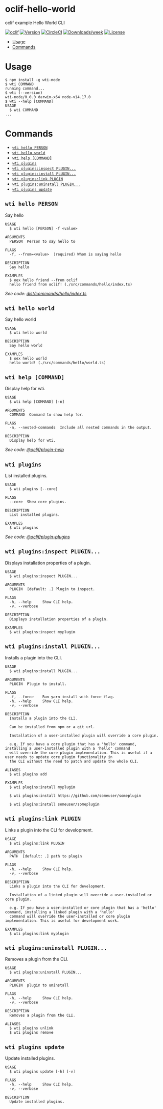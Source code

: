 oclif-hello-world
=================

oclif example Hello World CLI

[![oclif](https://img.shields.io/badge/cli-oclif-brightgreen.svg)](https://oclif.io)
[![Version](https://img.shields.io/npm/v/oclif-hello-world.svg)](https://npmjs.org/package/oclif-hello-world)
[![CircleCI](https://circleci.com/gh/oclif/hello-world/tree/main.svg?style=shield)](https://circleci.com/gh/oclif/hello-world/tree/main)
[![Downloads/week](https://img.shields.io/npm/dw/oclif-hello-world.svg)](https://npmjs.org/package/oclif-hello-world)
[![License](https://img.shields.io/npm/l/oclif-hello-world.svg)](https://github.com/oclif/hello-world/blob/main/package.json)

<!-- toc -->
* [Usage](#usage)
* [Commands](#commands)
<!-- tocstop -->
# Usage
<!-- usage -->
```sh-session
$ npm install -g wti-node
$ wti COMMAND
running command...
$ wti (--version)
wti-node/0.0.0 darwin-x64 node-v14.17.0
$ wti --help [COMMAND]
USAGE
  $ wti COMMAND
...
```
<!-- usagestop -->
# Commands
<!-- commands -->
* [`wti hello PERSON`](#wti-hello-person)
* [`wti hello world`](#wti-hello-world)
* [`wti help [COMMAND]`](#wti-help-command)
* [`wti plugins`](#wti-plugins)
* [`wti plugins:inspect PLUGIN...`](#wti-pluginsinspect-plugin)
* [`wti plugins:install PLUGIN...`](#wti-pluginsinstall-plugin)
* [`wti plugins:link PLUGIN`](#wti-pluginslink-plugin)
* [`wti plugins:uninstall PLUGIN...`](#wti-pluginsuninstall-plugin)
* [`wti plugins update`](#wti-plugins-update)

## `wti hello PERSON`

Say hello

```
USAGE
  $ wti hello [PERSON] -f <value>

ARGUMENTS
  PERSON  Person to say hello to

FLAGS
  -f, --from=<value>  (required) Whom is saying hello

DESCRIPTION
  Say hello

EXAMPLES
  $ oex hello friend --from oclif
  hello friend from oclif! (./src/commands/hello/index.ts)
```

_See code: [dist/commands/hello/index.ts](https://github.com/Kyero/wti-node/blob/v0.0.0/dist/commands/hello/index.ts)_

## `wti hello world`

Say hello world

```
USAGE
  $ wti hello world

DESCRIPTION
  Say hello world

EXAMPLES
  $ oex hello world
  hello world! (./src/commands/hello/world.ts)
```

## `wti help [COMMAND]`

Display help for wti.

```
USAGE
  $ wti help [COMMAND] [-n]

ARGUMENTS
  COMMAND  Command to show help for.

FLAGS
  -n, --nested-commands  Include all nested commands in the output.

DESCRIPTION
  Display help for wti.
```

_See code: [@oclif/plugin-help](https://github.com/oclif/plugin-help/blob/v5.1.11/src/commands/help.ts)_

## `wti plugins`

List installed plugins.

```
USAGE
  $ wti plugins [--core]

FLAGS
  --core  Show core plugins.

DESCRIPTION
  List installed plugins.

EXAMPLES
  $ wti plugins
```

_See code: [@oclif/plugin-plugins](https://github.com/oclif/plugin-plugins/blob/v2.1.0/src/commands/plugins/index.ts)_

## `wti plugins:inspect PLUGIN...`

Displays installation properties of a plugin.

```
USAGE
  $ wti plugins:inspect PLUGIN...

ARGUMENTS
  PLUGIN  [default: .] Plugin to inspect.

FLAGS
  -h, --help     Show CLI help.
  -v, --verbose

DESCRIPTION
  Displays installation properties of a plugin.

EXAMPLES
  $ wti plugins:inspect myplugin
```

## `wti plugins:install PLUGIN...`

Installs a plugin into the CLI.

```
USAGE
  $ wti plugins:install PLUGIN...

ARGUMENTS
  PLUGIN  Plugin to install.

FLAGS
  -f, --force    Run yarn install with force flag.
  -h, --help     Show CLI help.
  -v, --verbose

DESCRIPTION
  Installs a plugin into the CLI.

  Can be installed from npm or a git url.

  Installation of a user-installed plugin will override a core plugin.

  e.g. If you have a core plugin that has a 'hello' command, installing a user-installed plugin with a 'hello' command
  will override the core plugin implementation. This is useful if a user needs to update core plugin functionality in
  the CLI without the need to patch and update the whole CLI.

ALIASES
  $ wti plugins add

EXAMPLES
  $ wti plugins:install myplugin 

  $ wti plugins:install https://github.com/someuser/someplugin

  $ wti plugins:install someuser/someplugin
```

## `wti plugins:link PLUGIN`

Links a plugin into the CLI for development.

```
USAGE
  $ wti plugins:link PLUGIN

ARGUMENTS
  PATH  [default: .] path to plugin

FLAGS
  -h, --help     Show CLI help.
  -v, --verbose

DESCRIPTION
  Links a plugin into the CLI for development.

  Installation of a linked plugin will override a user-installed or core plugin.

  e.g. If you have a user-installed or core plugin that has a 'hello' command, installing a linked plugin with a 'hello'
  command will override the user-installed or core plugin implementation. This is useful for development work.

EXAMPLES
  $ wti plugins:link myplugin
```

## `wti plugins:uninstall PLUGIN...`

Removes a plugin from the CLI.

```
USAGE
  $ wti plugins:uninstall PLUGIN...

ARGUMENTS
  PLUGIN  plugin to uninstall

FLAGS
  -h, --help     Show CLI help.
  -v, --verbose

DESCRIPTION
  Removes a plugin from the CLI.

ALIASES
  $ wti plugins unlink
  $ wti plugins remove
```

## `wti plugins update`

Update installed plugins.

```
USAGE
  $ wti plugins update [-h] [-v]

FLAGS
  -h, --help     Show CLI help.
  -v, --verbose

DESCRIPTION
  Update installed plugins.
```
<!-- commandsstop -->
